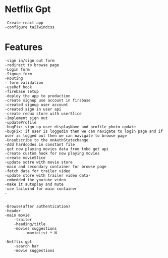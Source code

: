 # Netflix Gpt

    -Create-react-app
    -configure tailwindcss


# Features
    -sign in/sign out form
    -redirect to browse page
    -Login form
    -Signup form
    -Routing
    - form validation
    -useRef hook
    -firebase setup
    -deploy the app to production 
    -create signup use account in firsbase
    -created signup user account
    -created sign in user api
    -create redux store with userSlice
    -Implement sign out
    -updateProfile 
    -bugFix: sign up user displayName and profile photo update
    -bugFix: if user is loggedin then we can navigate to login page and if user is logged out then we can navigate to browse page
    -Unsubscribe to the onAuthStatechange
    -Add hardcodes in constant file
    -get now playing movies data from tmbd get api
    -create custom hook for now playing movies
    -create movieSlice
    -update sotre with movie store
    -main and secondary container for browse page
    -fetch data for trailer video
    -update store with trailer video data-
    -embedded the youtube video
    -make it autoplay and mute
    -use tailwind for main container
    -


    -Browse(after authentication)
    -header
    -main movie
        -trailer
        -heading/title
        -movies suggestions
            - movieList * N

    -Netflix gpt
        -search bar
        -movie suggestions

